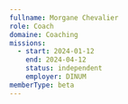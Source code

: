 ```yaml
---
fullname: Morgane Chevalier
role: Coach
domaine: Coaching
missions:
  - start: 2024-01-12
    end: 2024-04-12
    status: independent
    employer: DINUM
memberType: beta
---
```


